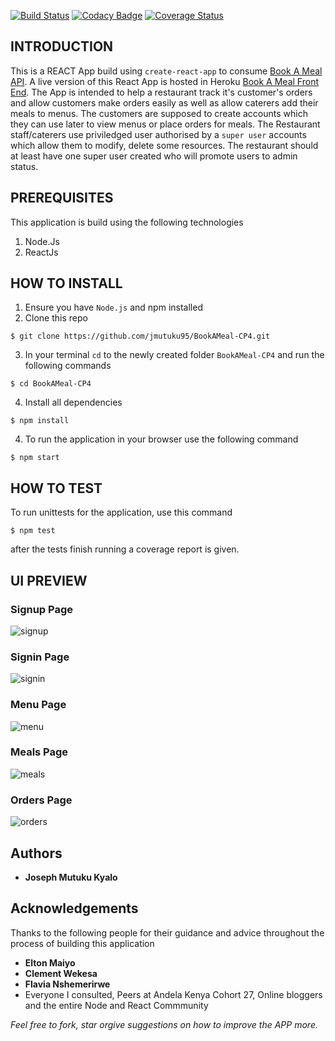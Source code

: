 [![Build Status](https://travis-ci.org/jmutuku95/BookAMeal-CP4.svg?branch=develop)](https://travis-ci.org/jmutuku95/BookAMeal-CP4) [![Codacy Badge](https://api.codacy.com/project/badge/Grade/f03890a4ca3147eb9e782d3a2cc8663b)](https://www.codacy.com/app/jmutuku95/BookAMeal-CP4?utm_source=github.com&amp;utm_medium=referral&amp;utm_content=jmutuku95/BookAMeal-CP4&amp;utm_campaign=Badge_Grade) [![Coverage Status](https://coveralls.io/repos/github/jmutuku95/BookAMeal-CP4/badge.svg?branch=develop)](https://coveralls.io/github/jmutuku95/BookAMeal-CP4?branch=develop)

## INTRODUCTION
This is a REACT App build using  `create-react-app` to consume [Book A Meal API](https://bookameal0.herokuapp.com/). A live version of this React App is hosted in Heroku [Book A Meal Front End](https://sheltered-wave-36604.herokuapp.com/). The App is intended to help a restaurant track it's customer's orders and allow customers make orders easily as well as allow caterers add their meals to menus.
The customers are supposed to create accounts which they can use later to view menus or place orders for meals. The Restaurant staff/caterers use priviledged user authorised by a `super user`
accounts which allow them to modify, delete some resources. The restaurant should at least have one super user created who will promote users to admin status.

## PREREQUISITES
This application is build using the following technologies
1. Node.Js
2. ReactJs

## HOW TO INSTALL
1. Ensure you have ```Node.js``` and npm installed
2. Clone this repo 
  ```
  $ git clone https://github.com/jmutuku95/BookAMeal-CP4.git
  ```
3. In your terminal `cd` to the newly created folder `BookAMeal-CP4` and run the following commands
  ```
  $ cd BookAMeal-CP4
  ```
4. Install all dependencies
  ```
  $ npm install
  ```
4. To run the application in your browser use the following command 
  ```
  $ npm start
  ```

## HOW TO TEST
To run unittests for the application, use this command
  ```
  $ npm test
  ``` 
after the tests finish running a coverage report is given.


## UI PREVIEW

### Signup Page
![signup](https://user-images.githubusercontent.com/28805113/45078733-65703d80-b0f9-11e8-9679-0a93d989faa9.png)
### Signin Page
![signin](https://user-images.githubusercontent.com/28805113/45078731-65703d80-b0f9-11e8-8e97-d0c829e890c3.png)
### Menu Page
![menu](https://user-images.githubusercontent.com/28805113/45078730-64d7a700-b0f9-11e8-876d-0038935a39e1.png)
### Meals Page
![meals](https://user-images.githubusercontent.com/28805113/45078727-64d7a700-b0f9-11e8-8dc0-0185afb4266a.png)

### Orders Page
![orders](https://user-images.githubusercontent.com/28805113/45078729-64d7a700-b0f9-11e8-848c-167f92a8651d.png)

## Authors
  * **Joseph Mutuku Kyalo**

## Acknowledgements

Thanks to the following people for their guidance and advice throughout the process of building this application

  * **Elton Maiyo**
  * **Clement Wekesa**
  * **Flavia Nshemerirwe**
  * Everyone I consulted, Peers at Andela Kenya Cohort 27, Online bloggers and the entire Node and React Commmunity

_Feel free to  fork, star orgive suggestions on how to improve the APP more._
